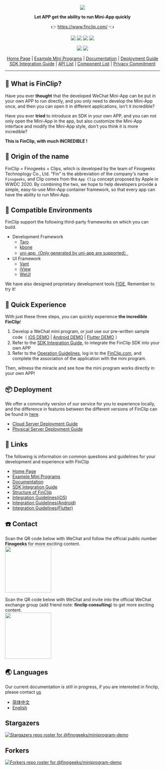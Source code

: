 <p align="center">
    <a href="https://www.finclip.com?from=github">
    <img width="auto" src="https://www.finclip.com/mop/document/images/logo.png">
    </a>
</p>

<p align="center"> 
    <strong>Let APP get the ability to run Mini-App quickly</strong>
<p>

<p align="center"> 
	👉 <a href="https://www.finclip.com?from=github">https://www.finclip.com/</a> 👈
</p>

<div align="center">

<a href="#"><img src="https://img.shields.io/badge/Developers-20,000%2B-brightgreen"></a>
<a href="#"><img src="https://img.shields.io/badge/Uploaded&nbsp;Mini&nbsp;Programs-6,000%2B-blue"></a>
<a href="#"><img src="https://img.shields.io/badge/Apps&nbsp;with&nbsp;FinClip-75%2b-yellow"></a>
<a href="#"><img src="https://img.shields.io/badge/Covered&nbsp;Users-25Million-orange"></a>

<a href="https://www.zhihu.com/org/finchat"><img src="https://img.shields.io/badge/FinClip--lightgrey?logo=zhihu&style=social"></a>
<a href="https://www.finclip.com/blog/"><img src="https://img.shields.io/badge/FinClip%20Blog--lightgrey?logo=ghost&style=social"></a>

</div>

<p align="center">

<div align="center">

[Home Page](https://www.finclip.com/) | [Example Mini Programs](https://www.finclip.com/#/market) | [Documentation](https://www.finclip.com/mop/document/) | [Deployment Guide](https://www.finclip.com/mop/document/introduce/quickStart/cloud-server-deployment-guide.html) <br> [SDK Integration Guide](https://www.finclip.com/mop/document/introduce/quickStart/intergration-guide.html) | [API List](https://www.finclip.com/mop/document/develop/api/overview.html) | [Component List](https://www.finclip.com/mop/document/develop/component/overview.html) | [Privacy Commitment](https://www.finclip.com/mop/document/operate/safety.html)

</div>

-----

## 🤔 What is FinClip?

Have you ever **thought** that the developed WeChat Mini-App can be put in your own APP to run directly, and you only need to develop the Mini-App once, and then you can open it in different applications, isn't it incredible?

Have you ever **tried** to introduce an SDK in your own APP, and you can not only open the Mini-App in the app, but also customize the Mini-App interface and modify the Mini-App style, don't you think it is more incredible?

**This is FinClip, with much INCREDIBLE !**

## 🎁 Origin of the name
FinClip = Finogeeks + Clips, which is developed by the team of Finogeeks Technoplogy Co., Ltd. "Fin" is the abbreviation of the company's name `Finogeeks`, and Clip comes from the `App Clip` concept proposed by Apple in WWDC 2020. By combining the two, we hope to help developers provide a simple, easy-to-use Mini-App container framework, so that every app can have the ability to run Mini-App.

## 📱 Compatible Environments
FinClip support the following third-party frameworks on which you can build.
- Development Framework
  - [Taro](https://github.com/NervJS/taro)
  - [kbone](https://wechat-miniprogram.github.io/kbone/docs/)
  - [uni-app（Only generated by uni-app are supported）](https://uniapp.dcloud.io/)
- UI  Framework
  -  [Vant](https://youzan.github.io/vant/#/zh-CN/)
  -  [iView](https://iviewui.com/)
  -  [WeUI](https://github.com/wechat-miniprogram/weui-miniprogram)

We have also designed proprietary development tools [FIDE](https://www.finclip.com/mop/document/develop/developer/fide-introduce.html), Remember to try it!  


## 🍎 Quick Experience
With just these three steps, you can quickly experience **the incredible FinClip**!

1. Develop a WeChat mini program, or just use our pre-written sample code（ [iOS DEMO](https://github.com/finogeeks/finclip-ios-demo) | [Android DEMO](https://github.com/finogeeks/finclip-android-demo) | [Flutter DEMO](https://github.com/finogeeks/finclip-flutter-demo) ）
2. Refer to the [SDK Integration Guide](https://www.finclip.com/mop/document/introduce/quickStart/intergration-guide.html), to integrate the FinClip SDK into your own APP
3. Refer to the [Operation Guidelines](https://www.finclip.com/mop/document/introduce/accessGuide/enterprise-guidelines.html), log in to the [FinClip.com](https://www.finclip.com?from=github), and complete the association of the application with the mini program.

Then, witness the miracle and see how the mini program works directly in your own APP!

## 📦 Deployment
We offer a community version of our service for you to experience locally, and the difference in features between the different versions of FinClip can be found in [here](https://www.finclip.com/#/quotation).

- [Cloud Server Deployment Guide](https://www.finclip.com/mop/document/introduce/quickStart/cloud-server-deployment-guide.html)
- [Physical Server Deployment Guide](https://www.finclip.com/mop/document/introduce/quickStart/physical-server-deployment-guide.html)

## 🔗 Links
The following is information on common questions and guidelines for your development and experience with FinClip

- [Home Page](https://www.finclip.com/#/home)
- [Example Mini Programs](https://www.finclip.com/#/market)
- [Documentation](https://www.finclip.com/mop/document/)
- [SDK Integration Guide](https://www.finclip.com/mop/document/introduce/quickStart/intergration-guide.html)
- [Structure of FinClip](https://www.finclip.com/mop/document/develop/guide/structure.html)
- [Integration Guidelines(iOS)](https://www.finclip.com/mop/document/runtime-sdk/ios/ios-integrate.html)
- [Integration Guidelines(Android)](https://www.finclip.com/mop/document/runtime-sdk/android/android-integrate.html)
- [Integration Guidelines(Flutter)](https://www.finclip.com/mop/document/runtime-sdk/flutter/flutter-integrate.html)

## ☎️ Contact
Scan the QR code below with WeChat and follow the official public number **Finogeeks** for more exciting content.<br>
<img width="150px" src="https://www.finclip.com/mop/document/images/ic_qr.svg">

Scan the QR code below with WeChat and invite into the official WeChat exchange group (add friend note: **finclip consulting**) to get more exciting content.<br>
<img width="150px" src="https://finclip-homeweb-1251849568.cos.ap-guangzhou.myqcloud.com/images/ldy111.jpg">


## 🌏 Languages 
Our current documentation is still in progress, if you are interested in finclip, please contact [us](mailto:wangzi@finogeeks.com)
- [简体中文](./README.md)
- [English](./readme_en.md)

## Stargazers
[![Stargazers repo roster for @finogeeks/miniprogram-demo](https://reporoster.com/stars/finogeeks/miniprogram-demo)](https://github.com/finogeeks/miniprogram-demo/stargazers)

## Forkers
[![Forkers repo roster for @finogeeks/miniprogram-demo](https://reporoster.com/forks/finogeeks/miniprogram-demo)](https://github.com/finogeeks/miniprogram-demo/network/members)